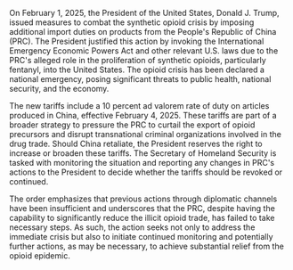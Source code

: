 On February 1, 2025, the President of the United States, Donald J. Trump, issued measures to combat the synthetic opioid crisis by imposing additional import duties on products from the People's Republic of China (PRC). The President justified this action by invoking the International Emergency Economic Powers Act and other relevant U.S. laws due to the PRC's alleged role in the proliferation of synthetic opioids, particularly fentanyl, into the United States. The opioid crisis has been declared a national emergency, posing significant threats to public health, national security, and the economy.

The new tariffs include a 10 percent ad valorem rate of duty on articles produced in China, effective February 4, 2025. These tariffs are part of a broader strategy to pressure the PRC to curtail the export of opioid precursors and disrupt transnational criminal organizations involved in the drug trade. Should China retaliate, the President reserves the right to increase or broaden these tariffs. The Secretary of Homeland Security is tasked with monitoring the situation and reporting any changes in PRC's actions to the President to decide whether the tariffs should be revoked or continued.

The order emphasizes that previous actions through diplomatic channels have been insufficient and underscores that the PRC, despite having the capability to significantly reduce the illicit opioid trade, has failed to take necessary steps. As such, the action seeks not only to address the immediate crisis but also to initiate continued monitoring and potentially further actions, as may be necessary, to achieve substantial relief from the opioid epidemic.